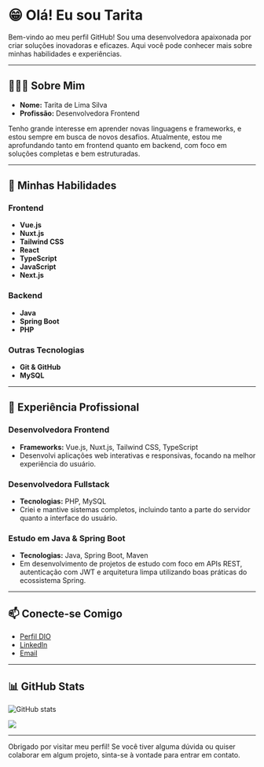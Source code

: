 # 😁 Olá! Eu sou Tarita

Bem-vindo ao meu perfil GitHub! Sou uma desenvolvedora apaixonada por criar soluções inovadoras e eficazes. Aqui você pode conhecer mais sobre minhas habilidades e experiências.

---

## 👩🏻‍💻 Sobre Mim

- **Nome:** Tarita de Lima Silva
- **Profissão:** Desenvolvedora Frontend

Tenho grande interesse em aprender novas linguagens e frameworks, e estou sempre em busca de novos desafios. Atualmente, estou me aprofundando tanto em frontend quanto em backend, com foco em soluções completas e bem estruturadas.


---

## 🚀 Minhas Habilidades

### Frontend

- **Vue.js**
- **Nuxt.js**
- **Tailwind CSS**
- **React**
- **TypeScript**
- **JavaScript**
- **Next.js**


### Backend

- **Java**
- **Spring Boot**
- **PHP**

### Outras Tecnologias

- **Git & GitHub**
- **MySQL**

---

## 💼 Experiência Profissional

### Desenvolvedora Frontend

- **Frameworks:** Vue.js, Nuxt.js, Tailwind CSS, TypeScript
- Desenvolvi aplicações web interativas e responsivas, focando na melhor experiência do usuário.

### Desenvolvedora Fullstack

- **Tecnologias:** PHP, MySQL
- Criei e mantive sistemas completos, incluindo tanto a parte do servidor quanto a interface do usuário.

### Estudo em Java & Spring Boot

- **Tecnologias:** Java, Spring Boot, Maven
- Em desenvolvimento de projetos de estudo com foco em APIs REST, autenticação com JWT e arquitetura limpa utilizando boas práticas do ecossistema Spring.
---

## 📫 Conecte-se Comigo

- [Perfil DIO](https://www.dio.me/users/tarita36)
- [LinkedIn](https://www.linkedin.com/in/taritalima/)
- [Email](mailto:tarita36@hotmail.com)

---

## 📊 GitHub Stats

![GitHub stats](https://github-readme-stats.vercel.app/api?username=taritalima&show_icons=true&theme=radical)

![](https://github-readme-stats.vercel.app/api/top-langs/?username=taritalima&layout=compact&theme=radical)

---
Obrigado por visitar meu perfil! Se você tiver alguma dúvida ou quiser colaborar em algum projeto, sinta-se à vontade para entrar em contato.
